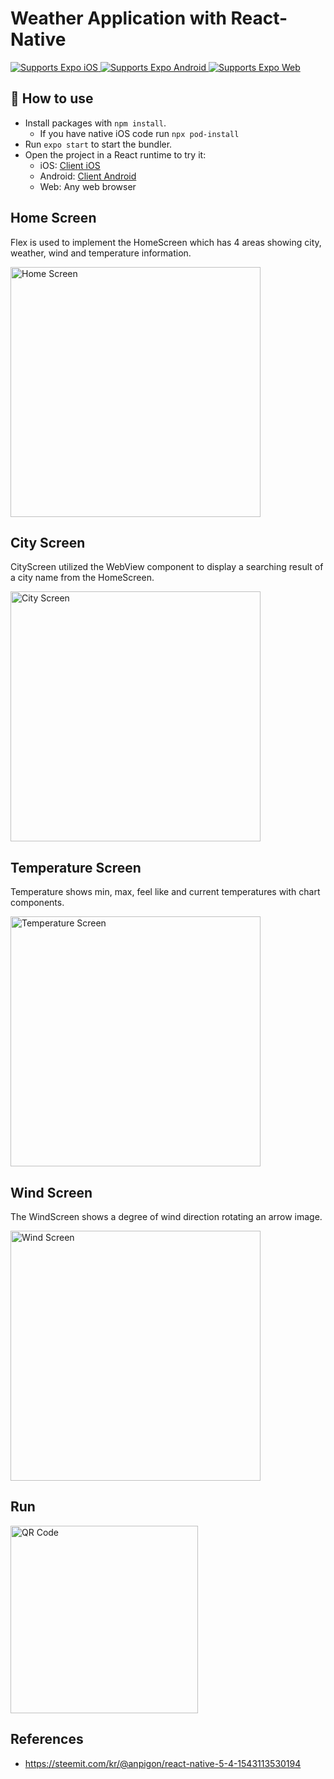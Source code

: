 # Weather Application with React-Native

<p>
  <!-- iOS -->
  <a href="https://itunes.apple.com/app/apple-store/id982107779">
    <img alt="Supports Expo iOS" longdesc="Supports Expo iOS" src="https://img.shields.io/badge/iOS-4630EB.svg?style=flat-square&logo=APPLE&labelColor=999999&logoColor=fff" />
  </a>
  <!-- Android -->
  <a href="https://play.google.com/store/apps/details?id=host.exp.exponent&referrer=blankexample">
    <img alt="Supports Expo Android" longdesc="Supports Expo Android" src="https://img.shields.io/badge/Android-4630EB.svg?style=flat-square&logo=ANDROID&labelColor=A4C639&logoColor=fff" />
  </a>
  <!-- Web -->
  <a href="https://docs.expo.io/workflow/web/">
    <img alt="Supports Expo Web" longdesc="Supports Expo Web" src="https://img.shields.io/badge/web-4630EB.svg?style=flat-square&logo=GOOGLE-CHROME&labelColor=4285F4&logoColor=fff" />
  </a>
</p>

## 🚀 How to use

- Install packages with `npm install`.
  - If you have native iOS code run `npx pod-install`
- Run `expo start` to start the bundler.
- Open the project in a React runtime to try it:
  - iOS: [Client iOS](https://itunes.apple.com/app/apple-store/id982107779)
  - Android: [Client Android](https://play.google.com/store/apps/details?id=host.exp.exponent&referrer=blankexample)
  - Web: Any web browser

## Home Screen
Flex is used to implement the HomeScreen which has 4 areas showing city, weather, wind and temperature information. 

<img alt="Home Screen" longdesc="Home Screen as a main screen" width=400 src="https://github.com/JunwookHeo/jw_weather/blob/master/Doc/HomeScreen.png" />

## City Screen
CityScreen utilized the WebView component to display a searching result of a city name from the HomeScreen.

<img alt="City Screen" longdesc="City screen with WebView" width=400 src="https://github.com/JunwookHeo/jw_weather/blob/master/Doc/CityScreen.png" />

## Temperature Screen
Temperature shows min, max, feel like and current temperatures with chart components.

<img alt="Temperature Screen" longdesc="Temperature Screen with Chart" width=400 src="https://github.com/JunwookHeo/jw_weather/blob/master/Doc/TempScreen.png" />

## Wind Screen
The WindScreen shows a degree of wind direction rotating an arrow image.  

<img alt="Wind Screen" longdesc="Wind Screen with image rotation" width=400 src="https://github.com/JunwookHeo/jw_weather/blob/master/Doc/WindScreen.png" />

## Run

<img alt="QR Code" longdesc="QR Code for jw_weather" width=300 src="https://github.com/JunwookHeo/jw_weather/blob/master/Doc/jw_weather_qr.png" />

## References

- https://steemit.com/kr/@anpigon/react-native-5-4-1543113530194
